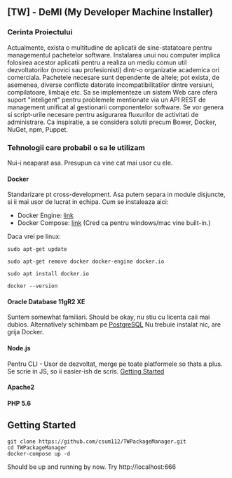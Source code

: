 ##  [TW] - DeMI (My Developer Machine Installer)
### Cerinta Proiectului
Actualmente, exista o multitudine de aplicatii de sine-statatoare pentru managementul pachetelor software. Instalarea unui nou computer implica folosirea acestor aplicatii pentru a realiza un mediu comun util dezvoltatorilor (novici sau profesionisti) dintr-o organizatie academica ori comerciala. Pachetele necesare sunt dependente de altele; pot exista, de asemenea, diverse conflicte datorate incompatibilitatilor dintre versiuni, compilatoare, limbaje etc. Sa se implementeze un sistem Web care ofera suport "inteligent" pentru problemele mentionate via un API REST de management unificat al gestionarii componentelor software. Se vor genera si script-urile necesare pentru asigurarea fluxurilor de activitati de administrare. Ca inspiratie, a se considera solutii precum Bower, Docker, NuGet, npm, Puppet.

### Tehnologii care probabil o sa le utilizam
Nui-i neaparat asa. Presupun ca vine cat mai usor cu ele.
#### Docker
Standarizare pt cross-development. Asa putem separa in module disjuncte, si ii mai usor de lucrat in echipa.
Cum se instaleaza aici: 
* Docker Engine: [link](https://docs.docker.com/install/)
* Docker Compose: [link]([https://docs.docker.com/compose/install/](https://docs.docker.com/compose/install/))   (Cred ca pentru windows/mac vine built-in.)

Daca vrei pe linux:
```output
sudo apt-get update
```
```output
sudo apt-get remove docker docker-engine docker.io
```
```output
sudo apt install docker.io
```
```output
docker --version
```
#### Oracle Database 11gR2 XE
Suntem somewhat familiari. Should be okay, nu stiu cu licenta caii mai dubios. Alternatively schimbam pe [PostgreSQL]([https://www.postgresql.org/](https://www.postgresql.org/))
Nu trebuie instalat nic, are grija Docker.

#### Node.js
Pentru CLI - Usor de dezvoltat, merge pe toate platformele so thats a plus. Se scrie in JS, so ii easier-ish de scris. [Getting Started]([https://nodejs.org/en/docs/guides/getting-started-guide/](https://nodejs.org/en/docs/guides/getting-started-guide/))

#### Apache2
#### PHP 5.6

##  Getting Started
```
git clone https://github.com/csum112/TWPackageManager.git
cd TWPackageManager
docker-compose up -d
```
Should be up and running by now. Try http://localhost:666